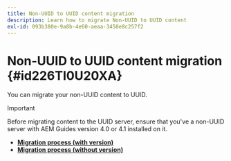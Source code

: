```yaml
---
title: Non-UUID to UUID content migration
description: Learn how to migrate Non-UUID to UUID content
exl-id: 093b380e-9a8b-4e60-aeaa-3458e8c257f2
---
```

# Non-UUID to UUID content migration {#id226TI0U20XA}


You can migrate your non-UUID content to UUID. 

>[!IMPORTANT]
>
> Before migrating content to the UUID server, ensure that you've a non-UUID server with AEM Guides version 4.0 or 4.1 installed on it.



* [**Migration process (with version)**](./migrate-non-uuid-uuid-with-versions.md)
* [**Migration process (without version)**](./migrate-non-uuid-uuid-without-versions.md)



